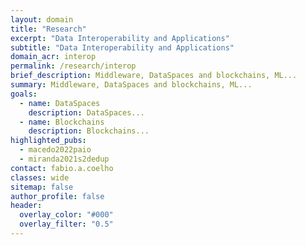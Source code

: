 ```yaml
---
layout: domain
title: "Research"
excerpt: "Data Interoperability and Applications"
subtitle: "Data Interoperability and Applications"
domain_acr: interop
permalink: /research/interop
brief_description: Middleware, DataSpaces and blockchains, ML...
summary: Middleware, DataSpaces and blockchains, ML...
goals:
  - name: DataSpaces
    description: DataSpaces...
  - name: Blockchains
    description: Blockchains...
highlighted_pubs:
  - macedo2022paio
  - miranda2021s2dedup
contact: fabio.a.coelho
classes: wide
sitemap: false
author_profile: false
header:
  overlay_color: "#000"
  overlay_filter: "0.5"
---
```

